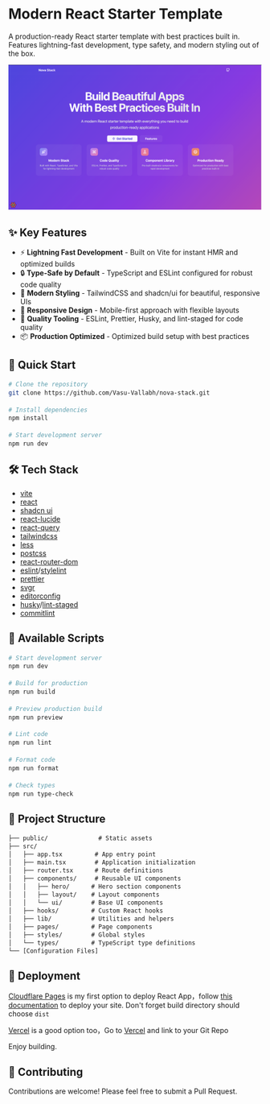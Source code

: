 # Modern React Starter Template

A production-ready React starter template with best practices built in. Features lightning-fast development, type safety, and modern styling out of the box.

![Hero Section](/public/landing-page.png)

## ✨ Key Features

- ⚡️ **Lightning Fast Development** - Built on Vite for instant HMR and optimized builds
- 🔒 **Type-Safe by Default** - TypeScript and ESLint configured for robust code quality
- 🎨 **Modern Styling** - TailwindCSS and shadcn/ui for beautiful, responsive UIs
- 📱 **Responsive Design** - Mobile-first approach with flexible layouts
- 🧪 **Quality Tooling** - ESLint, Prettier, Husky, and lint-staged for code quality
- 📦 **Production Optimized** - Optimized build setup with best practices

## 🚀 Quick Start

```sh
# Clone the repository
git clone https://github.com/Vasu-Vallabh/nova-stack.git

# Install dependencies
npm install

# Start development server
npm run dev
```

## 🛠️ Tech Stack

- [vite](https://vitejs.dev/)
- [react](https://reactjs.org/)
- [shadcn ui](https://ui.shadcn.com/)
- [react-lucide](https://lucide.dev/)
- [react-query](https://tanstack.com/query/latest/)
- [tailwindcss](https://tailwindcss.com/)
- [less](http://lesscss.org/)
- [postcss](https://postcss.org/)
- [react-router-dom](https://reactrouter.com/en/6.16.0)
- [eslint](https://eslint.org/)/[stylelint](https://stylelint.io/)
- [prettier](https://prettier.io/)
- [svgr](https://react-svgr.com/)
- [editorconfig](https://editorconfig.org/)
- [husky](https://typicode.github.io/husky/#/)/[lint-staged](https://github.com/okonet/lint-staged)
- [commitlint](https://commitlint.js.org/)

## 📝 Available Scripts

```sh
# Start development server
npm run dev

# Build for production
npm run build

# Preview production build
npm run preview

# Lint code
npm run lint

# Format code
npm run format

# Check types
npm run type-check
```

## 📁 Project Structure

```
├── public/              # Static assets
├── src/
│   ├── app.tsx         # App entry point
│   ├── main.tsx        # Application initialization
│   ├── router.tsx      # Route definitions
│   ├── components/     # Reusable UI components
│   │   ├── hero/      # Hero section components
│   │   ├── layout/    # Layout components
│   │   └── ui/        # Base UI components
│   ├── hooks/         # Custom React hooks
│   ├── lib/           # Utilities and helpers
│   ├── pages/         # Page components
│   ├── styles/        # Global styles
│   └── types/         # TypeScript type definitions
└── [Configuration Files]
```

## 🚀 Deployment

[Cloudflare Pages](https://pages.cloudflare.com/) is my first option to deploy React App，follow [this documentation](https://developers.cloudflare.com/pages/framework-guides/deploy-a-react-site/#deploying-with-cloudflare-pages) to deploy your site. Don't forget build directory should choose `dist`

[Vercel](https://pages.cloudflare.com/) is a good option too，Go to [Vercel](https://vercel.com/new) and link to your Git Repo

Enjoy building.

## 🤝 Contributing

Contributions are welcome! Please feel free to submit a Pull Request.